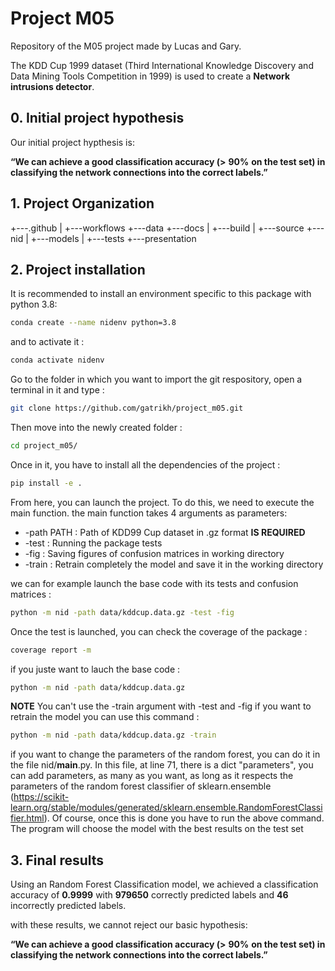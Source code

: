 # Project M05

Repository of the M05 project made by Lucas and Gary.

The KDD Cup 1999 dataset (Third International Knowledge Discovery and Data Mining Tools Competition in 1999) is used to create a **Network intrusions detector**. 

## 0. Initial project hypothesis

Our initial project hypthesis is: 

**“We can achieve a good classification accuracy (>** **90%** **on the test set) in classifying the network connections into the correct labels.”** 

## 1. Project Organization

+---.github
|   +---workflows
+---data 
+---docs
|   +---build
|   +---source
+---nid
|   +---models
|   +---tests
+---presentation

## 2. Project installation

It is recommended to install an environment specific to this package with python 3.8:

```bash 
conda create --name nidenv python=3.8
```

and to activate it : 

```bash 
conda activate nidenv
```

Go to the folder in which you want to import the git respository, open a terminal in it and type : 

```bash
git clone https://github.com/gatrikh/project_m05.git
```

Then move into the newly created folder : 

```bash 
cd project_m05/
```

Once in it, you have to install all the dependencies of the project :

```bash
pip install -e .
```

From here, you can launch the project. To do this, we need to execute the main function. 
the main function takes 4 arguments as parameters: 
* -path PATH    : Path of KDD99 Cup dataset in .gz format **IS REQUIRED**
* -test         : Running the package tests
* -fig          : Saving figures of confusion matrices in working directory
* -train        : Retrain completely the model and save it in the working directory

we can for example launch the base code with its tests and confusion matrices :

```bash
python -m nid -path data/kddcup.data.gz -test -fig
```

Once the test is launched, you can check the coverage of the package : 

```bash
coverage report -m
```

if you juste want to lauch the base code :

```bash
python -m nid -path data/kddcup.data.gz
```

**NOTE** 
You can't use the -train argument with -test and -fig
if you want to retrain the model you can use this command :

```bash
python -m nid -path data/kddcup.data.gz -train
```

if you want to change the parameters of the random forest, you can do it in the file nid/__main__.py. In this file, at line 71, there is a dict "parameters", you can add parameters, as many as you want, as long as it respects the parameters of the random forest classifier of sklearn.ensemble (https://scikit-learn.org/stable/modules/generated/sklearn.ensemble.RandomForestClassifier.html).
Of course, once this is done you have to run the above command. The program will choose the model with the best results on the test set

## 3. Final results

Using an Random Forest Classification model, we achieved a classification accuracy of **0.9999** with **979650** correctly predicted labels and **46** incorrectly predicted labels. 

with these results, we cannot reject our basic hypothesis: 

**“We can achieve a good classification accuracy (>** **90%** **on the test set) in classifying the network connections into the correct labels.”** 

